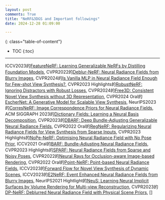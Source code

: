 ```yaml
---
layout: post
comments: True
title: "NeRF&3DGS and Important followings"
date: 2024-12-28 01:09:00

---
```


<!--more-->

{: class="table-of-content"}
* TOC
{:toc}

---

ICCV2023的[FeatureNeRF: Learning Generalizable NeRFs by Distilling Foundation Models](https://jianglongye.com/featurenerf/), CVPR2022的[Deblur-NeRF: Neural Radiance Fields from Blurry Images](https://limacv.github.io/deblurnerf/), CVPR2024的[Is Vanilla MLP in Neural Radiance Field Enough for Few-shot View Synthesis?](https://openaccess.thecvf.com/content/CVPR2024/papers/Zhu_Is_Vanilla_MLP_in_Neural_Radiance_Field_Enough_for_Few-shot_CVPR_2024_paper.pdf), CVPR2023 Highlights的[RobustNeRF: Ignoring Distractors with Robust Losses](https://robustnerf.github.io/), CVPR2024的[Free3D: Consistent Novel View Synthesis without 3D Representation](https://chuanxiaz.com/free3d/), CVPR2024 Oral的[EscherNet: A Generative Model for Scalable View Synthesis](https://kxhit.github.io/EscherNet), NeurIPS2023的[CorresNeRF: Image Correspondence Priors for Neural Radiance Fields](https://yxlao.github.io/corres-nerf/), ACM SIGGRAPH 2023的[Dictionary Fields: Learning a Neural Basis Decomposition](https://apchenstu.github.io/FactorFields/), CVPR2023的[DBARF: Deep Bundle-Adjusting Generalizable Neural Radiance Fields](https://aibluefisher.github.io/dbarf/), CVPR2022 Oral的[RegNeRF: Regularizing Neural Radiance Fields for View Synthesis from Sparse Inputs](https://m-niemeyer.github.io/regnerf/), CVPR2023 Highlights的[NoPe-NeRF: Optimising Neural Radiance Field with No Pose Prior](https://nope-nerf.active.vision/), ICCV2021 Oral的[BARF: Bundle-Adjusting Neural Radiance Fields](https://chenhsuanlin.bitbucket.io/bundle-adjusting-NeRF/), CVPR2023 Highlights的[SPARF: Neural Radiance Fields from Sparse and Noisy Poses](https://prunetruong.com/sparf.github.io/), CVPR2022的[Neural Rays for Occlusion-aware Image-based Rendering](https://liuyuan-pal.github.io/NeuRay/), CVPR2022 Oral的[Point-NeRF: Point-based Neural Radiance Fields](https://xharlie.github.io/projects/project_sites/pointnerf/), ICCV2023的[Forward Flow for Novel View Synthesis of Dynamic Scenes](https://npucvr.github.io/ForwardFlowDNeRF/), ICCV2023的[E2NeRF: Event Enhanced Neural Radiance Fields from Blurry Images](https://icvteam.github.io/E2NeRF.html), NeurIPS2021 Hightlight的[NeuS: Learning Neural Implicit Surfaces by Volume Rendering for Multi-view Reconstruction](https://lingjie0206.github.io/papers/NeuS/), CVPR2023的[DP-NeRF: Deblurred Neural Radiance Field with Physical Scene Priors](https://dogyoonlee.github.io/dpnerf/), []
